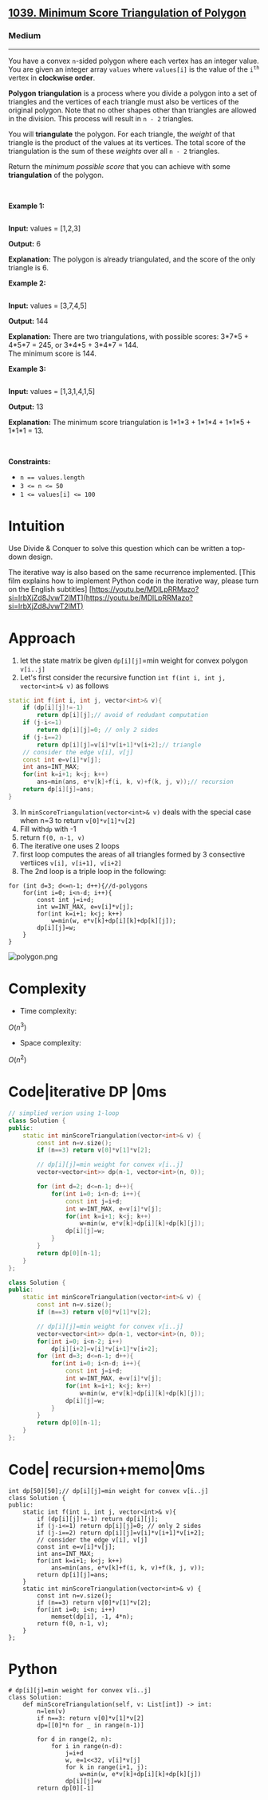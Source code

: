 <h2><a href="https://leetcode.com/problems/minimum-score-triangulation-of-polygon">1039. Minimum Score Triangulation of Polygon</a></h2><h3>Medium</h3><hr><p>You have a convex <code>n</code>-sided polygon where each vertex has an integer value. You are given an integer array <code>values</code> where <code>values[i]</code> is the value of the <code>i<sup>th</sup></code> vertex in <strong>clockwise order</strong>.</p>

<p><strong>Polygon</strong> <strong>triangulation</strong> is a process where you divide a polygon into a set of triangles and the vertices of each triangle must also be vertices of the original polygon. Note that no other shapes other than triangles are allowed in the division. This process will result in <code>n - 2</code> triangles.</p>

<p>You will <strong>triangulate</strong> the polygon. For each triangle, the <em>weight</em> of that triangle is the product of the values at its vertices. The total score of the triangulation is the sum of these <em>weights</em> over all <code>n - 2</code> triangles.</p>

<p>Return the<em> minimum possible score </em>that you can achieve with some<em> </em><strong>triangulation</strong><em> </em>of the polygon.</p>


<p>&nbsp;</p>
<p><strong class="example">Example 1:</strong></p>

<p><img alt="" src="http://127.0.0.1:49174/shape1.jpg" /></p>

<div class="example-block">
<p><strong>Input:</strong> <span class="example-io">values = [1,2,3]</span></p>

<p><strong>Output:</strong> <span class="example-io">6</span></p>

<p><strong>Explanation:</strong> The polygon is already triangulated, and the score of the only triangle is 6.</p>
</div>

<p><strong class="example">Example 2:</strong></p>

<p><img alt="" src="http://127.0.0.1:49174/shape2.jpg" /></p>

<div class="example-block">
<p><strong>Input:</strong> <span class="example-io">values = [3,7,4,5]</span></p>

<p><strong>Output:</strong> <span class="example-io">144</span></p>

<p><strong>Explanation:</strong> There are two triangulations, with possible scores: 3*7*5 + 4*5*7 = 245, or 3*4*5 + 3*4*7 = 144.<br />
The minimum score is 144.</p>
</div>

<p><strong class="example">Example 3:</strong></p>

<p><img alt="" src="http://127.0.0.1:49174/shape3.jpg" /></p>

<div class="example-block">
<p><strong>Input:</strong> <span class="example-io">values = [1,3,1,4,1,5]</span></p>

<p><strong>Output:</strong> <span class="example-io">13</span></p>

<p><strong>Explanation:</strong> The minimum score triangulation is 1*1*3 + 1*1*4 + 1*1*5 + 1*1*1 = 13.</p>
</div>

<p>&nbsp;</p>
<p><strong>Constraints:</strong></p>

<ul>
	<li><code>n == values.length</code></li>
	<li><code>3 &lt;= n &lt;= 50</code></li>
	<li><code>1 &lt;= values[i] &lt;= 100</code></li>
</ul>

# Intuition
<!-- Describe your first thoughts on how to solve this problem. -->
Use Divide & Conquer to solve this question which can be written a top-down design.

The iterative way is also based on the same recurrence implemented.
[This film explains how to implement Python code in the iterative way, please turn on the English subtitles]
[https://youtu.be/MDlLpRRMazo?si=lrbXjZd8JvwT2lMT](https://youtu.be/MDlLpRRMazo?si=lrbXjZd8JvwT2lMT)
# Approach
<!-- Describe your approach to solving the problem. -->
1. let the state matrix be given `dp[i][j]`=min weight for convex polygon `v[i..j]`
2. Let's first consider the recursive function `int f(int i, int j, vector<int>& v)` as follows
```cpp
static int f(int i, int j, vector<int>& v){
    if (dp[i][j]!=-1) 
        return dp[i][j];// avoid of redudant computation
    if (j-i<=1) 
        return dp[i][j]=0; // only 2 sides
    if (j-i==2) 
        return dp[i][j]=v[i]*v[i+1]*v[i+2];// triangle
    // consider the edge v[i], v[j]
    const int e=v[i]*v[j];
    int ans=INT_MAX;
    for(int k=i+1; k<j; k++)
        ans=min(ans, e*v[k]+f(i, k, v)+f(k, j, v));// recursion
    return dp[i][j]=ans;
}
```
3. In `minScoreTriangulation(vector<int>& v)` deals with the special case when n=3 to return `v[0]*v[1]*v[2]`
4. Fill with`dp` with -1
5. return `f(0, n-1, v)`
6. The iterative one uses 2 loops
7. first loop computes the areas of  all triangles formed by 3 consective vertiices `v[i], v[i+1], v[i+2]`
8. The 2nd loop is a triple loop in the following:
```
for (int d=3; d<=n-1; d++){//d-polygons 
    for(int i=0; i<n-d; i++){
        const int j=i+d;
        int w=INT_MAX, e=v[i]*v[j];
        for(int k=i+1; k<j; k++)
            w=min(w, e*v[k]+dp[i][k]+dp[k][j]);
        dp[i][j]=w;
    } 
}
```
![polygon.png](https://assets.leetcode.com/users/images/5e50846b-c6f1-4153-93d3-ba17350547b0_1759106101.6130614.png)

# Complexity
- Time complexity:
<!-- Add your time complexity here, e.g. $$O(n)$$ -->
$O(n^3)$
- Space complexity:
<!-- Add your space complexity here, e.g. $$O(n)$$ -->
$O(n^2)$
# Code|iterative DP |0ms
```cpp []
// simplied verion using 1-loop
class Solution {
public:
    static int minScoreTriangulation(vector<int>& v) {
        const int n=v.size();
        if (n==3) return v[0]*v[1]*v[2];

        // dp[i][j]=min weight for convex v[i..j]
        vector<vector<int>> dp(n-1, vector<int>(n, 0));

        for (int d=2; d<=n-1; d++){
            for(int i=0; i<n-d; i++){
                const int j=i+d;
                int w=INT_MAX, e=v[i]*v[j];
                for(int k=i+1; k<j; k++)
                    w=min(w, e*v[k]+dp[i][k]+dp[k][j]);
                dp[i][j]=w;
            } 
        }
        return dp[0][n-1];
    }
};
```
```cpp []
class Solution {
public:
    static int minScoreTriangulation(vector<int>& v) {
        const int n=v.size();
        if (n==3) return v[0]*v[1]*v[2];

        // dp[i][j]=min weight for convex v[i..j]
        vector<vector<int>> dp(n-1, vector<int>(n, 0));
        for(int i=0; i<n-2; i++)
            dp[i][i+2]=v[i]*v[i+1]*v[i+2];
        for (int d=3; d<=n-1; d++){
            for(int i=0; i<n-d; i++){
                const int j=i+d;
                int w=INT_MAX, e=v[i]*v[j];
                for(int k=i+1; k<j; k++)
                    w=min(w, e*v[k]+dp[i][k]+dp[k][j]);
                dp[i][j]=w;
            } 
        }
        return dp[0][n-1];
    }
};
```
# Code| recursion+memo|0ms
```
int dp[50][50];// dp[i][j]=min weight for convex v[i..j]
class Solution {
public:
    static int f(int i, int j, vector<int>& v){
        if (dp[i][j]!=-1) return dp[i][j];
        if (j-i<=1) return dp[i][j]=0; // only 2 sides
        if (j-i==2) return dp[i][j]=v[i]*v[i+1]*v[i+2];
        // consider the edge v[i], v[j]
        const int e=v[i]*v[j];
        int ans=INT_MAX;
        for(int k=i+1; k<j; k++)
            ans=min(ans, e*v[k]+f(i, k, v)+f(k, j, v));
        return dp[i][j]=ans;
    }
    static int minScoreTriangulation(vector<int>& v) {
        const int n=v.size();
        if (n==3) return v[0]*v[1]*v[2];
        for(int i=0; i<n; i++)
            memset(dp[i], -1, 4*n);
        return f(0, n-1, v);
    }
};
```
# Python 
```
# dp[i][j]=min weight for convex v[i..j]
class Solution:
    def minScoreTriangulation(self, v: List[int]) -> int:
        n=len(v)
        if n==3: return v[0]*v[1]*v[2]
        dp=[[0]*n for _ in range(n-1)]

        for d in range(2, n):
            for i in range(n-d):
                j=i+d
                w, e=1<<32, v[i]*v[j]
                for k in range(i+1, j):
                    w=min(w, e*v[k]+dp[i][k]+dp[k][j])
                dp[i][j]=w
        return dp[0][-1]
        
```
